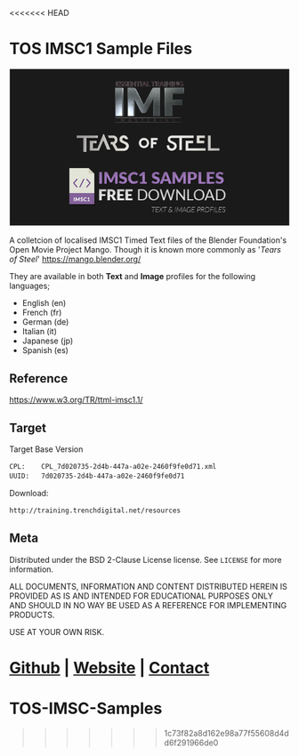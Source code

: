 <<<<<<< HEAD

# TOS IMSC1 Sample Files

![Repo Header Image](header.jpg)

A colletcion of localised IMSC1 Timed Text files of the Blender Foundation's Open Movie Project Mango. Though it is known more commonly as '*Tears of Steel*'
https://mango.blender.org/

They are available in both **Text** and **Image** profiles for the following languages;

 - English (en)
 - French (fr)
 - German (de)
 - Italian (it)
 - Japanese (jp)
 - Spanish (es)

## Reference

https://www.w3.org/TR/ttml-imsc1.1/

## Target

Target Base Version
```sh
CPL:	CPL_7d020735-2d4b-447a-a02e-2460f9fe0d71.xml
UUID:	7d020735-2d4b-447a-a02e-2460f9fe0d71
```

Download:

```sh
http://training.trenchdigital.net/resources
```

## Meta


Distributed under the BSD 2-Clause License license. See ``LICENSE`` for more information.

ALL DOCUMENTS, INFORMATION AND CONTENT DISTRIBUTED HEREIN IS PROVIDED AS IS AND INTENDED FOR EDUCATIONAL PURPOSES ONLY AND SHOULD IN NO WAY BE USED AS A REFERENCE FOR IMPLEMENTING PRODUCTS. 

USE AT YOUR OWN RISK.

[Github](https://github.com/trenchdigital) | [Website](https://trenchdigital.net) | [Contact](https://trenchdigital.net#contact)
=======
# TOS-IMSC-Samples
>>>>>>> 1c73f82a8d162e98a77f55608d4dd6f291966de0
